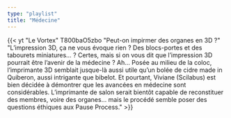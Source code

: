```yaml
---
type: "playlist"
title: "Médecine"
---
```



{{< yt "Le Vortex" T800baO5zbo "Peut-on impirmer des organes en 3D ?" "L’impression 3D, ça ne vous évoque rien ? Des blocs-portes et des tabourets miniatures… ? Certes, mais si on vous dit que l’impression 3D pourrait être l’avenir de la médecine ? Ah… Posée au milieu de la coloc, l’imprimante 3D semblait jusque-là aussi utile qu’un bolée de cidre made in Quiberon, aussi intrigante que bibelot. Et pourtant, Viviane (Scilabus) est bien décidée à démontrer que les avancées en médecine sont considérables. L’imprimante de salon serait bientôt capable de reconstituer des membres, voire des organes... mais le procédé semble poser des questions éthiques aux Pause Process." >}}
